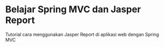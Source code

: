 # Belajar Spring MVC dan Jasper Report #

Tutorial cara menggunakan Jasper Report di aplikasi web dengan Spring MVC
